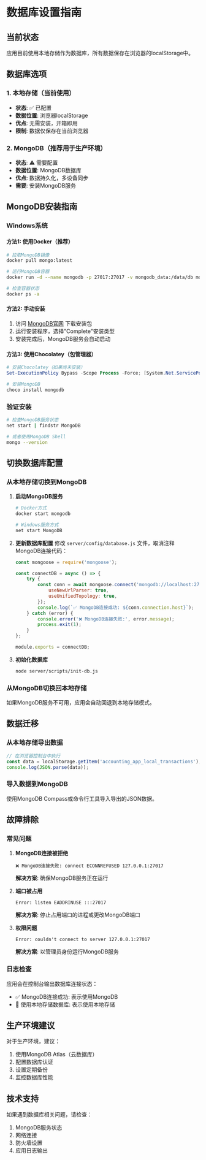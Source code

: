 # 数据库设置指南

## 当前状态
应用目前使用本地存储作为数据库，所有数据保存在浏览器的localStorage中。

## 数据库选项

### 1. 本地存储（当前使用）
- **状态**: ✅ 已配置
- **数据位置**: 浏览器localStorage
- **优点**: 无需安装，开箱即用
- **限制**: 数据仅保存在当前浏览器

### 2. MongoDB（推荐用于生产环境）
- **状态**: ⚠️ 需要配置
- **数据位置**: MongoDB数据库
- **优点**: 数据持久化，多设备同步
- **需要**: 安装MongoDB服务

## MongoDB安装指南

### Windows系统

#### 方法1: 使用Docker（推荐）
```bash
# 拉取MongoDB镜像
docker pull mongo:latest

# 运行MongoDB容器
docker run -d --name mongodb -p 27017:27017 -v mongodb_data:/data/db mongo:latest

# 检查容器状态
docker ps -a
```

#### 方法2: 手动安装
1. 访问 [MongoDB官网](https://www.mongodb.com/try/download/community) 下载安装包
2. 运行安装程序，选择"Complete"安装类型
3. 安装完成后，MongoDB服务会自动启动

#### 方法3: 使用Chocolatey（包管理器）
```powershell
# 安装Chocolatey（如果尚未安装）
Set-ExecutionPolicy Bypass -Scope Process -Force; [System.Net.ServicePointManager]::SecurityProtocol = [System.Net.ServicePointManager]::SecurityProtocol -bor 3072; iex ((New-Object System.Net.WebClient).DownloadString('https://community.chocolatey.org/install.ps1'))

# 安装MongoDB
choco install mongodb
```

### 验证安装
```bash
# 检查MongoDB服务状态
net start | findstr MongoDB

# 或者使用MongoDB Shell
mongo --version
```

## 切换数据库配置

### 从本地存储切换到MongoDB

1. **启动MongoDB服务**
   ```bash
   # Docker方式
   docker start mongodb
   
   # Windows服务方式
   net start MongoDB
   ```

2. **更新数据库配置**
   修改 `server/config/database.js` 文件，取消注释MongoDB连接代码：

   ```javascript
   const mongoose = require('mongoose');
   
   const connectDB = async () => {
       try {
           const conn = await mongoose.connect('mongodb://localhost:27017/accounting_app', {
               useNewUrlParser: true,
               useUnifiedTopology: true,
           });
           console.log(`✅ MongoDB连接成功: ${conn.connection.host}`);
       } catch (error) {
           console.error('❌ MongoDB连接失败:', error.message);
           process.exit(1);
       }
   };
   
   module.exports = connectDB;
   ```

3. **初始化数据库**
   ```bash
   node server/scripts/init-db.js
   ```

### 从MongoDB切换回本地存储
如果MongoDB服务不可用，应用会自动回退到本地存储模式。

## 数据迁移

### 从本地存储导出数据
```javascript
// 在浏览器控制台中执行
const data = localStorage.getItem('accounting_app_local_transactions');
console.log(JSON.parse(data));
```

### 导入数据到MongoDB
使用MongoDB Compass或命令行工具导入导出的JSON数据。

## 故障排除

### 常见问题

1. **MongoDB连接被拒绝**
   ```
   ❌ MongoDB连接失败: connect ECONNREFUSED 127.0.0.1:27017
   ```
   **解决方案**: 确保MongoDB服务正在运行

2. **端口被占用**
   ```
   Error: listen EADDRINUSE :::27017
   ```
   **解决方案**: 停止占用端口的进程或更改MongoDB端口

3. **权限问题**
   ```
   Error: couldn't connect to server 127.0.0.1:27017
   ```
   **解决方案**: 以管理员身份运行MongoDB服务

### 日志检查
应用会在控制台输出数据库连接状态：
- ✅ MongoDB连接成功: 表示使用MongoDB
- 📁 使用本地存储数据库: 表示使用本地存储

## 生产环境建议

对于生产环境，建议：
1. 使用MongoDB Atlas（云数据库）
2. 配置数据库认证
3. 设置定期备份
4. 监控数据库性能

## 技术支持

如果遇到数据库相关问题，请检查：
1. MongoDB服务状态
2. 网络连接
3. 防火墙设置
4. 应用日志输出